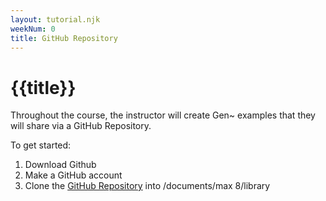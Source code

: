 ```yaml
---
layout: tutorial.njk
weekNum: 0
title: GitHub Repository
---
```


# {{title}}

Throughout the course, the instructor will create Gen~ examples that they will share via a GitHub Repository.

To get started:

1. Download Github
2. Make a GitHub account
3. Clone the [GitHub Repository](https://github.com/garrett-laroy-johnson/more-than-human-sonic-ecologies) into /documents/max 8/library

